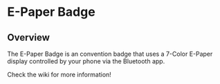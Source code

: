 # E-Paper Badge

## Overview 
The E-Paper Badge is an convention badge that uses a 7-Color E-Paper display controlled by your phone via the Bluetooth app.

Check the wiki for more information!
